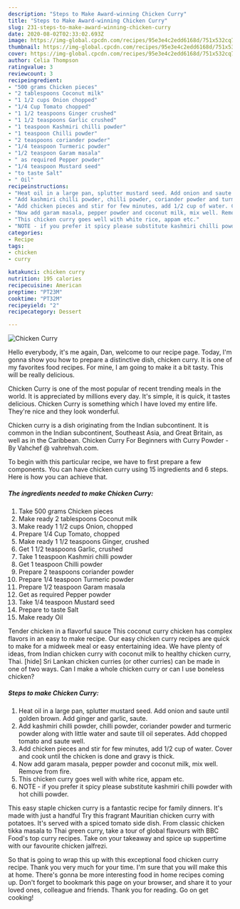 ```yaml
---
description: "Steps to Make Award-winning Chicken Curry"
title: "Steps to Make Award-winning Chicken Curry"
slug: 231-steps-to-make-award-winning-chicken-curry
date: 2020-08-02T02:33:02.693Z
image: https://img-global.cpcdn.com/recipes/95e3e4c2edd6168d/751x532cq70/chicken-curry-recipe-main-photo.jpg
thumbnail: https://img-global.cpcdn.com/recipes/95e3e4c2edd6168d/751x532cq70/chicken-curry-recipe-main-photo.jpg
cover: https://img-global.cpcdn.com/recipes/95e3e4c2edd6168d/751x532cq70/chicken-curry-recipe-main-photo.jpg
author: Celia Thompson
ratingvalue: 3
reviewcount: 3
recipeingredient:
- "500 grams Chicken pieces"
- "2 tablespoons Coconut milk"
- "1 1/2 cups Onion chopped"
- "1/4 Cup Tomato chopped"
- "1 1/2 teaspoons Ginger crushed"
- "1 1/2 teaspoons Garlic crushed"
- "1 teaspoon Kashmiri chilli powder"
- "1 teaspoon Chilli powder"
- "2 teaspoons coriander powder"
- "1/4 teaspoon Turmeric powder"
- "1/2 teaspoon Garam masala"
- " as required Pepper powder"
- "1/4 teaspoon Mustard seed"
- "to taste Salt"
- " Oil"
recipeinstructions:
- "Heat oil in a large pan, splutter mustard seed. Add onion and saute until golden brown. Add ginger and garlic, saute."
- "Add kashmiri chilli powder, chilli powder, coriander powder and turmeric powder along with little water and saute till oil seperates. Add chopped tomato and saute well."
- "Add chicken pieces and stir for few minutes, add 1/2 cup of water. Cover and cook until the chicken is done and gravy is thick."
- "Now add garam masala, pepper powder and coconut milk, mix well. Remove from fire."
- "This chicken curry goes well with white rice, appam etc."
- "NOTE - if you prefer it spicy please substitute kashmiri chilli powder with hot chilli powder."
categories:
- Recipe
tags:
- chicken
- curry

katakunci: chicken curry 
nutrition: 195 calories
recipecuisine: American
preptime: "PT23M"
cooktime: "PT32M"
recipeyield: "2"
recipecategory: Dessert

---
```



![Chicken Curry](https://img-global.cpcdn.com/recipes/95e3e4c2edd6168d/751x532cq70/chicken-curry-recipe-main-photo.jpg)

Hello everybody, it's me again, Dan, welcome to our recipe page. Today, I'm gonna show you how to prepare a distinctive dish, chicken curry. It is one of my favorites food recipes. For mine, I am going to make it a bit tasty. This will be really delicious.

Chicken Curry is one of the most popular of recent trending meals in the world. It is appreciated by millions every day. It's simple, it is quick, it tastes delicious. Chicken Curry is something which I have loved my entire life. They're nice and they look wonderful.

Chicken curry is a dish originating from the Indian subcontinent. It is common in the Indian subcontinent, Southeast Asia, and Great Britain, as well as in the Caribbean. Chicken Curry For Beginners with Curry Powder - By Vahchef @ vahrehvah.com.


To begin with this particular recipe, we have to first prepare a few components. You can have chicken curry using 15 ingredients and 6 steps. Here is how you can achieve that.

<!--inarticleads1-->

##### The ingredients needed to make Chicken Curry:

1. Take 500 grams Chicken pieces
1. Make ready 2 tablespoons Coconut milk
1. Make ready 1 1/2 cups Onion, chopped
1. Prepare 1/4 Cup Tomato, chopped
1. Make ready 1 1/2 teaspoons Ginger, crushed
1. Get 1 1/2 teaspoons Garlic, crushed
1. Take 1 teaspoon Kashmiri chilli powder
1. Get 1 teaspoon Chilli powder
1. Prepare 2 teaspoons coriander powder
1. Prepare 1/4 teaspoon Turmeric powder
1. Prepare 1/2 teaspoon Garam masala
1. Get  as required Pepper powder
1. Take 1/4 teaspoon Mustard seed
1. Prepare to taste Salt
1. Make ready  Oil


Tender chicken in a flavorful sauce This coconut curry chicken has complex flavors in an easy to make recipe. Our easy chicken curry recipes are quick to make for a midweek meal or easy entertaining idea. We have plenty of ideas, from Indian chicken curry with coconut milk to healthy chicken curry, Thai. [hide] Sri Lankan chicken curries (or other curries) can be made in one of two ways. Can I make a whole chicken curry or can I use boneless chicken? 

<!--inarticleads2-->

##### Steps to make Chicken Curry:

1. Heat oil in a large pan, splutter mustard seed. Add onion and saute until golden brown. Add ginger and garlic, saute.
1. Add kashmiri chilli powder, chilli powder, coriander powder and turmeric powder along with little water and saute till oil seperates. Add chopped tomato and saute well.
1. Add chicken pieces and stir for few minutes, add 1/2 cup of water. Cover and cook until the chicken is done and gravy is thick.
1. Now add garam masala, pepper powder and coconut milk, mix well. Remove from fire.
1. This chicken curry goes well with white rice, appam etc.
1. NOTE - if you prefer it spicy please substitute kashmiri chilli powder with hot chilli powder.


This easy staple chicken curry is a fantastic recipe for family dinners. It&#39;s made with just a handful Try this fragrant Mauritian chicken curry with potatoes. It&#39;s served with a spiced tomato side dish. From classic chicken tikka masala to Thai green curry, take a tour of global flavours with BBC Food&#39;s top curry recipes. Take on your takeaway and spice up suppertime with our favourite chicken jalfrezi. 

So that is going to wrap this up with this exceptional food chicken curry recipe. Thank you very much for your time. I'm sure that you will make this at home. There's gonna be more interesting food in home recipes coming up. Don't forget to bookmark this page on your browser, and share it to your loved ones, colleague and friends. Thank you for reading. Go on get cooking!

